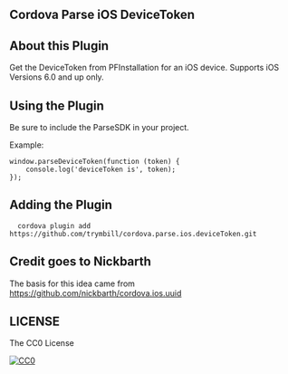 ## Cordova Parse iOS DeviceToken

## About this Plugin

Get the DeviceToken from PFInstallation for an iOS device. Supports iOS Versions 6.0 and up only.

## Using the Plugin

Be sure to include the ParseSDK in your project.

Example:

```
window.parseDeviceToken(function (token) {
    console.log('deviceToken is', token);
});
```

## Adding the Plugin ##

```
  cordova plugin add https://github.com/trymbill/cordova.parse.ios.deviceToken.git
```

## Credit goes to Nickbarth

The basis for this idea came from https://github.com/nickbarth/cordova.ios.uuid

## LICENSE ##

The CC0 License

[![CC0](http://i.creativecommons.org/l/zero/1.0/88x31.png)](http://creativecommons.org/publicdomain/zero/1.0/)

